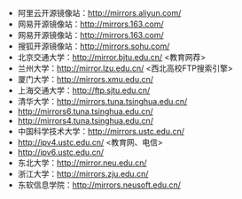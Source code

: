 * 阿里云开源镜像站：http://mirrors.aliyun.com/
* 网易开源镜像站：http://mirrors.163.com/
* 网易开源镜像站：http://mirrors.163.com/
* 搜狐开源镜像站：http://mirrors.sohu.com/
* 北京交通大学：http://mirror.bjtu.edu.cn/ <教育网荐>
* 兰州大学：http://mirror.lzu.edu.cn/ <西北高校FTP搜索引擎>
* 厦门大学：http://mirrors.xmu.edu.cn/
* 上海交通大学：http://ftp.sjtu.edu.cn/
* 清华大学：http://mirrors.tuna.tsinghua.edu.cn/
* http://mirrors6.tuna.tsinghua.edu.cn/
* http://mirrors4.tuna.tsinghua.edu.cn/
* 中国科学技术大学：http://mirrors.ustc.edu.cn/
* http://ipv4.ustc.edu.cn/ <教育网、电信>
* http://ipv6.ustc.edu.cn/ <IPv6 only>
* 东北大学：http://mirror.neu.edu.cn/
* 浙江大学：http://mirrors.zju.edu.cn/
* 东软信息学院：http://mirrors.neusoft.edu.cn/